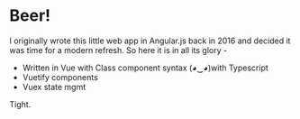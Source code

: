 # Beer!

I originally wrote this little web app in Angular.js back in 2016 and decided it was time for a modern refresh. So here it is in all its glory - 

- Written in Vue with Class component syntax (◕‿◕)with Typescript
- Vuetify components
- Vuex state mgmt

Tight.
